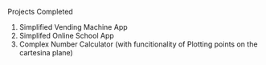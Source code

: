 Projects Completed

  1. Simplified Vending Machine App
  2. Simplifed Online School App
  3. Complex Number Calculator (with funcitionality of Plotting points on the cartesina plane)
